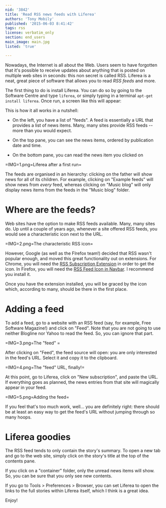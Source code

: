 ```yaml
---
nid: '3842'
title: 'Read RSS news feeds with Liferea'
authors: 'Tony Mobily'
published: '2015-06-03 8:41:42'
tags: rss
license: verbatim_only
section: end_users
main_image: main.jpg
listed: 'true'

---
```

Nowadays, the Internet is all about the Web. Users seem to have forgotten that it's possible to receive updates about anything that is posted on multiple web sites in seconds: this non secret is called RSS. Liferea is a neat, great piece of software that allows you to read _RSS feeds_ and more.

<!--break-->

The first thing to do is install Liferea. You can do so by going to the Software Centre and type `liferea`, or simply typing in a terminal `apt-get install liferea`. Once run, a screen like this will appear:

This is how it all works in a nutshell:

* On the left, you have a list of "feeds". A feed is essentially a URL that provides a list of news items. Many, many sites provide RSS feeds -- more than you would expect.

* On the top pane, you can see the news items, ordered by publication date and time.

* On the bottom pane, you can read the news item you clicked on

=IMG=1.png=Liferea after a first run=

The feeds are organised in an hierarchy: clicking on the father will show news for all of its children. For example, clicking on "Example feeds" will show news from _every_ feed, whereas clicking on "Music blog" will only display news items from the feeds in the "Music blog" folder.

# Where are the feeds?

Web sites have the option to make RSS feeds available. Many, many sites do. Up until a couple of years ago, whenever a site offered RSS feeds, you would see a characteristic icon next to the URL.

=IMG=2.png=The characteristic RSS icon=

However, Google (as well as the FIrefox team!) decided that RSS wasn't popular enough, and moved this great functionality out on extensions. For Chrome, you will need the [RSS Subscription Extension](https://chrome.google.com/webstore/detail/rss-subscription-extensio/nlbjncdgjeocebhnmkbbbdekmmmcbfjd?hl=en) in order to get the icon. In Firefox, you will need the [RSS Feed Icon in Navbar](https://addons.mozilla.org/en-us/firefox/addon/rss-feed-icon-in-navbar/?src=search). I recommend you install it.

Once you have the extension installed, you will be graced by the icon which, according to many, should be there in the first place.

# Adding a feed

To add a feed, go to a website with an RSS feed (say, for example, Free Software Magazine!) and click on "Feed". Note that you are not going to use neither Blogline nor Yahoo to read the feed. So, you can ignore that part.

=IMG=3.png=The "feed" =

After clicking on "Feed", the feed source will open: you are only interested in the feed's URL.  Select it and copy it to the clipboard.

=IMG=4.png=The "feed" URL, finally!=

At this point, go to Liferea, click on "New subscription", and paste the URL. If everything goes as planned, the news entries from that site will magically appear in your feed.

=IMG=5.png=Adding the feed=

If you feel that's too much work, well... you are definitely right: there should be at least an easy way to get the feed's URL without jumping through so many hoops.

# Liferea goodies

The RSS feed tends to only contain the story's summary. To open a new tab and go to the web site, simply click on the story's title at the top of the contents pane.

If you click on a "container" folder, only the unread news items will show. So, you can be sure that you only see new contents.

If you go to Tools > Preferences > Browser, you can set Liferea to open the links to the full stories within Liferea itself, which I think is a great idea.

Enjoy!